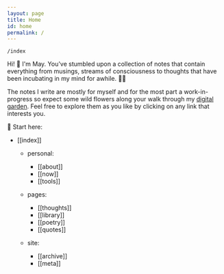 ```yaml
---
layout: page
title: Home
id: home
permalink: /
---
```


`/index`

<p>Hi! 👋 I'm May. You've stumbled upon a collection of notes that contain everything from musings, streams of consciousness to thoughts that have been incubating in my mind for awhile. 🧠✨ </p>

<p>The notes I write are mostly for myself and for the most part a work-in-progress so expect some wild flowers along your walk through my <a class="internal-link" href="https://maytrinh.me/growing-my-ideas">digital garden</a>. Feel free to explore them as you like by clicking on any link that interests you. </p>

📍 Start here:
<ul>
<li>[[index]]</li>

<ul>
<li>personal:</li>
<ul>
<li>[[about]]</li>
<li>[[now]]</li>
<li>[[tools]]</li>
</ul>
</ul>

<ul>
<li>pages:</li>

<ul>
<li>[[thoughts]]</li>
<li>[[library]]</li>
<li>[[poetry]]</li>
<li>[[quotes]]</li>
</ul>
</ul>

<ul>
<li>site:</li>

<ul>
<li>[[archive]]</li>
<li>[[meta]]</li>
</ul>
</ul>

</ul>


<style>
  .wrapper {
    max-width: 58em;
  }
</style>
